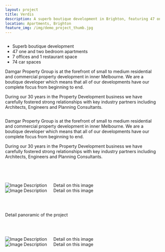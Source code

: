 ```yaml
---
layout: project
title: Verdis
description: A superb boutique development in Brighton, featuring 47 one and two bedroom apartments, 7 offices and 1 restaurant space.
location: Apartments, Brighton
feature_img: /img/demo_project_thumb.jpg
---
```


<div class="row project-detail-content">
  <div class="small-11 medium-10 medium-offset-1 columns">
    <div class="row">
      <div class="medium-5 columns">
        <div class="column">
          <ul class="project-detail-key-points">
            <li>Superb boutique development</li>
            <li>47 one and two bedroom apartments</li>
            <li>7 offices and 1 restaurant space</li>
            <li>74 car spaces</li>
          </ul>
          <p>Damgar Property Group is at the forefront of small to medium residential and commercial property development in inner Melbourne. We are a boutique developer which means that all of our developments have our complete focus from beginning to end.</p>
          <p>During our 30 years in the Property Development business we have carefully fostered strong relationships with key industry partners including Architects, Engineers and Planning Consultants.</p>
        </div>
      </div>
      <div class="medium-5 columns float-left">
        <div class="column">
          <p>Damgar Property Group is at the forefront of small to medium residential and commercial property development in inner Melbourne. We are a boutique developer which means that all of our developments have our complete focus from beginning to end.</p>
          <p>During our 30 years in the Property Development business we have carefully fostered strong relationships with key industry partners including Architects, Engineers and Planning Consultants.</p>
        </div>
      </div>
      <!-- <div class="medium-7 columns">
        <img class="thumbnail" src="{{site.url}}/img/demo_project_thumb.jpg" alt="Image Description">
        <img class="thumbnail" src="{{site.url}}/img/demo_project_thumb.jpg" alt="Image Description">
      </div> -->
    </div>
  </div>
</div>

<br><br>

<div class="row">
  <div class="medium-6 columns">
    <img class="thumbnail" src="{{site.url}}/img/demo_project_thumb.jpg" alt="Image Description">
    <caption>Detail on this image</caption>
  </div>
  <div class="medium-6 columns">
    <img class="thumbnail" src="{{site.url}}/img/demo_project_thumb.jpg" alt="Image Description">
    <caption>Detail on this image</caption>
  </div>
</div>

<br><br>

<div class="row expanded">
  <div class="project-thumb-wrapper">
    <div class="thumbnail project-thumb" style="background-image: url('{{site.url}}/img/demo_project_thumb.jpg');"></div>
  </div>
  <div class="row">
    <div class="small-12 columns">
      <caption>Detail panoramic of the project</caption>
    </div>
  </div>
</div>

<br><br>

<div class="row">
  <div class="medium-6 columns">
    <img class="thumbnail" src="{{site.url}}/img/demo_project_thumb.jpg" alt="Image Description">
    <caption>Detail on this image</caption>
  </div>
  <div class="medium-6 columns">
    <img class="thumbnail" src="{{site.url}}/img/demo_project_thumb.jpg" alt="Image Description">
    <caption>Detail on this image</caption>
  </div>
</div>
